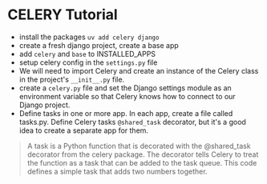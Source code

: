 # CELERY Tutorial

* install the packages
`uv add celery django`
* create a fresh django project, create a base app
* add `celery` and `base` to INSTALLED_APPS
* setup celery config in the `settings.py` file
* We will need to import Celery and create an instance of the Celery class in the project's `__init__.py` file.
* create a `celery.py` file and set the Django settings module as an environment variable so that Celery knows how to connect to our Django project.
* Define tasks in one or more app. In each app, create a file called tasks.py. Define Celery tasks `@shared_task` decorator, but it's a good idea to create a separate app for them.

> A task is a Python function that is decorated with the @shared_task decorator from the celery package. The decorator tells Celery to treat the function as a task that can be added to the task queue. This code defines a simple task that adds two numbers together.